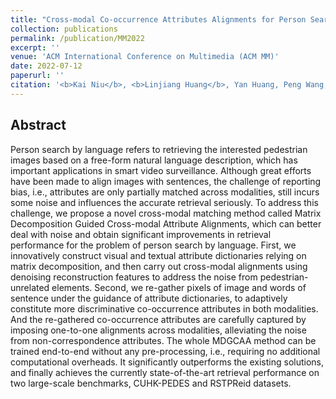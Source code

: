 ```yaml
---
title: "Cross-modal Co-occurrence Attributes Alignments for Person Search by Language"
collection: publications
permalink: /publication/MM2022
excerpt: ''
venue: 'ACM International Conference on Multimedia (ACM MM)'
date: 2022-07-12
paperurl: ''
citation: '<b>Kai Niu</b>, <b>Linjiang Huang</b>, Yan Huang, Peng Wang, Liang Wang, Yanning Zhang. &quot;Cross-modal Co-occurrence Attributes Alignments for Person Search by Language&quot;.<i>ACM International Conference on Multimedia (ACM MM)</i> <b>MM 2022</b>.'
---
```


## Abstract
Person search by language refers to retrieving the interested pedestrian images based on a free-form natural language description, which has important applications in smart video surveillance. Although great efforts have been made to align images with sentences, the challenge of reporting bias, i.e., attributes are only partially matched across modalities, still incurs some noise and influences the accurate retrieval seriously. To address this challenge, we propose a novel cross-modal matching method called Matrix Decomposition Guided Cross-modal Attribute Alignments, which can better deal with noise and obtain significant improvements in retrieval performance for the problem of person search by language. First, we innovatively construct visual and textual attribute dictionaries relying on matrix decomposition, and then carry out cross-modal alignments using denoising reconstruction features to address the noise from pedestrian-unrelated elements. Second, we re-gather pixels of image and words of sentence under the guidance of attribute dictionaries, to adaptively constitute more discriminative co-occurrence attributes in both modalities. And the re-gathered co-occurrence attributes are carefully captured by imposing one-to-one alignments across modalities, alleviating the noise from non-correspondence attributes. The whole MDGCAA method can be trained end-to-end without any pre-processing, i.e., requiring no additional computational overheads. It significantly outperforms the existing solutions, and finally achieves the currently state-of-the-art retrieval performance on two large-scale benchmarks, CUHK-PEDES and RSTPReid datasets.

